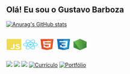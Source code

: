 ## Olá! Eu sou o Gustavo Barboza

[![Anurag's GitHub stats](https://github-readme-stats.vercel.app/api?username=gustavonbarboza&show_icons=true&hide=contribs&locale=en&layout=compact&theme=dracula-pro)](https://github.com/anuraghazra/github-readme-stats)

<div style="display: inline_block"><br>
  <img align="center" alt="Gustavo-Js" height="30" width="40" src="https://raw.githubusercontent.com/devicons/devicon/master/icons/javascript/javascript-plain.svg">
  <img align="center" alt="Gustavo-React" height="30" width="40" src="https://raw.githubusercontent.com/devicons/devicon/master/icons/react/react-original.svg">
  <img align="center" alt="Gustavo-HTML" height="30" width="40" src="https://raw.githubusercontent.com/devicons/devicon/master/icons/html5/html5-original.svg">
  <img align="center" alt="Gustavo-CSS" height="30" width="40" src="https://raw.githubusercontent.com/devicons/devicon/master/icons/css3/css3-original.svg">
  <img align="center" alt="Gustavo-Python" height="30" width="40" src="https://raw.githubusercontent.com/devicons/devicon/master/icons/nodejs/nodejs-original.svg">
</div>
  
  ##
 
<div>
  <a href="https://www.linkedin.com/in/gustavonbarboza/" target="_blank"><img src="https://img.shields.io/badge/-LinkedIn-%230077B5?style=for-the-badge&logo=linkedin&logoColor=white" target="_blank"></a> 
  <a href="https://www.instagram.com/gustavobarboza._/" target="_blank"><img src="https://img.shields.io/badge/-Instagram-%23E4405F?style=for-the-badge&logo=instagram&logoColor=white" target="_blank"></a>
  <a href = "mailto:gustabarboza37@gmail.com"><img src="https://img.shields.io/badge/-Gmail-%23333?style=for-the-badge&logo=gmail&logoColor=white" target="_blank"></a>
  <a href="https://www.canva.com/design/DAEsEzYjrFw/D3ocO08z3Knq52NY90J6BQ/view?utm_content=DAEsEzYjrFw&utm_campaign=designshare&utm_medium=link2&utm_source=uniquelinks&utlId=h589a86da90" target="_blank"><img src="https://img.shields.io/badge/-Curr%C3%ADculo-FFD700?style=for-the-badge&logo=read-the-docs&logoColor=black" alt="Currículo"></a>
  <a href="https://gustavonbarboza.github.io/Portfolio/" target="_blank"><img src="https://img.shields.io/badge/-Portf%C3%B3lio-555555?style=for-the-badge&logo=google-chrome&logoColor=white" alt="Portfólio"></a>
</div> 
